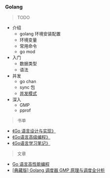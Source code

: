 ### Golang

> TODO

- 介绍
    - golang 环境安装配置
    - 环境变量
    - 常用命令
    - go mod
- 入门
    - 数据类型
    - 语法
- 并发
    - go chan
    - sync 包
    - [并发模式](https://chai2010.gitbooks.io/advanced-go-programming-book/content/ch1-basic/ch1-06-goroutine.html)
- 深入
    - GMP
    - pprof

    

> 书单
 
* [《Go 语言设计与实现》](https://draveness.me/golang/)
* [《Go语言高级编程》](https://learnku.com/articles/41728)
* [《Go语言学习笔记》]()

> 文章
* [Go 语言高性能编程](https://geektutu.com/post/high-performance-go.html)
* [[典藏版] Golang 调度器 GMP 原理与调度全分析](https://learnku.com/articles/41728)

